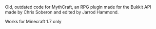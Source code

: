 Old, outdated code for MythCraft, an RPG plugin made for the Bukkit API made by Chris Soberon and edited by Jarrod Hammond.

Works for Minecraft 1.7 only
